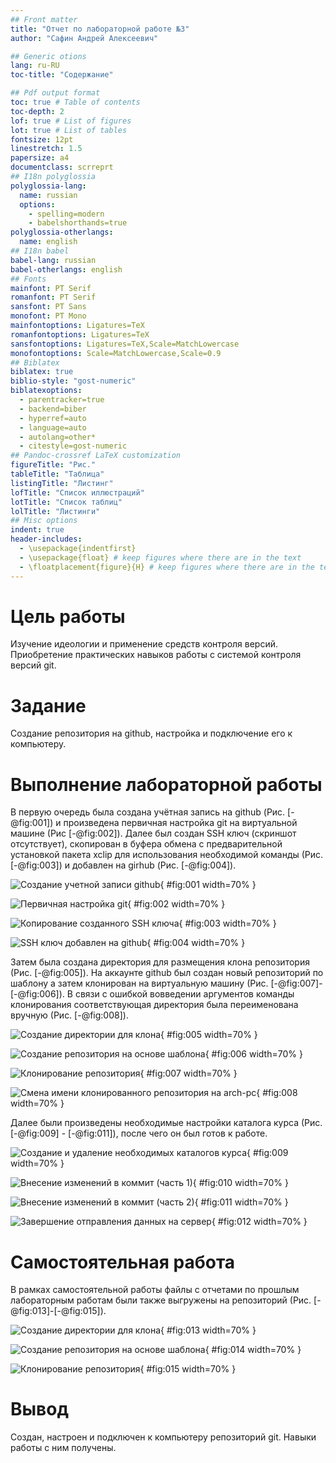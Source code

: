 ```yaml
---
## Front matter
title: "Отчет по лабораторной работе №3"
author: "Сафин Андрей Алексеевич"

## Generic otions
lang: ru-RU
toc-title: "Содержание"

## Pdf output format
toc: true # Table of contents
toc-depth: 2
lof: true # List of figures
lot: true # List of tables
fontsize: 12pt
linestretch: 1.5
papersize: a4
documentclass: scrreprt
## I18n polyglossia
polyglossia-lang:
  name: russian
  options:
	- spelling=modern
	- babelshorthands=true
polyglossia-otherlangs:
  name: english
## I18n babel
babel-lang: russian
babel-otherlangs: english
## Fonts
mainfont: PT Serif
romanfont: PT Serif
sansfont: PT Sans
monofont: PT Mono
mainfontoptions: Ligatures=TeX
romanfontoptions: Ligatures=TeX
sansfontoptions: Ligatures=TeX,Scale=MatchLowercase
monofontoptions: Scale=MatchLowercase,Scale=0.9
## Biblatex
biblatex: true
biblio-style: "gost-numeric"
biblatexoptions:
  - parentracker=true
  - backend=biber
  - hyperref=auto
  - language=auto
  - autolang=other*
  - citestyle=gost-numeric
## Pandoc-crossref LaTeX customization
figureTitle: "Рис."
tableTitle: "Таблица"
listingTitle: "Листинг"
lofTitle: "Список иллюстраций"
lotTitle: "Список таблиц"
lolTitle: "Листинги"
## Misc options
indent: true
header-includes:
  - \usepackage{indentfirst}
  - \usepackage{float} # keep figures where there are in the text
  - \floatplacement{figure}{H} # keep figures where there are in the text
---
```


# Цель работы

Изучение идеологии и применение средств контроля версий. Приобретение
практических навыков работы с системой контроля версий git.

# Задание

Создание репозитория на github, настройка и подключение его к компьютеру.

# Выполнение лабораторной работы

В первую очередь была создана учётная запись на github (Рис. [-@fig:001]) и
произведена первичная настройка git на виртуальной машине (Рис [-@fig:002]). Далее
был создан SSH ключ (скриншот отсутствует), скопирован в буфера обмена с
предварительной установкой пакета xclip для использования необходимой
команды (Рис. [-@fig:003]) и добавлен на girhub (Рис. [-@fig:004]).

![Создание учетной записи github](image/001.jpg){ #fig:001 width=70% }

![Первичная настройка git](image/002.png){ #fig:002 width=70% }

![Копирование созданного SSH ключа](image/003.png){ #fig:003 width=70% }

![SSH ключ добавлен на github](image/004.png){ #fig:004 width=70% }

Затем была создана директория для размещения клона репозитория (Рис. [-@fig:005]).
На аккаунте github был создан новый репозиторий по шаблону а затем
клонирован на виртуальную машину (Рис. [-@fig:007]-[-@fig:006]). В связи с ошибкой вовведении аргументов команды клонирования соответствующая директория
была переименована вручную (Рис. [-@fig:008]).

![Создание директории для клона](image/005.png){ #fig:005 width=70% }

![Создание репозитория на основе шаблона](image/006.png){ #fig:006 width=70% }

![Клонирование репозитория](image/007.png){ #fig:007 width=70% }

![Смена имени клонированного репозитория на arch-pc](image/008.png){ #fig:008 width=70% }

Далее были произведены необходимые настройки каталога курса (Рис.[-@fig:009] -
[-@fig:011]), после чего он был готов к работе.

![Создание и удаление необходимых каталогов курса](image/009.png){ #fig:009 width=70% }

![Внесение изменений в коммит (часть 1)](image/010.png){ #fig:010 width=70% }

![Внесение изменений в коммит (часть 2)](image/011.png){ #fig:011 width=70% }

![Завершение отправления данных на сервер](image/012.png){ #fig:012 width=70% }

# Самостоятельная работа

В рамках самостоятельной работы файлы с отчетами по прошлым
лабораторным работам были также выгружены на репозиторий (Рис. [-@fig:013]-[-@fig:015]).

![Создание директории для клона](image/013.png){ #fig:013 width=70% }

![Создание репозитория на основе шаблона](image/014.png){ #fig:014 width=70% }

![Клонирование репозитория](image/015.png){ #fig:015 width=70% }

# Вывод

Создан, настроен и подключен к компьютеру репозиторий git. Навыки работы
с ним получены.

